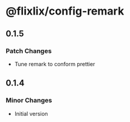 # @flixlix/config-remark

## 0.1.5

### Patch Changes

- Tune remark to conform prettier

## 0.1.4

### Minor Changes

- Initial version
